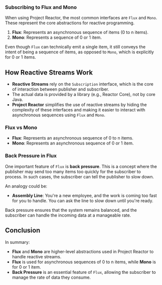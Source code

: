 ### Subscribing to Flux and Mono

When using Project Reactor, the most common interfaces are `Flux` and `Mono`. These represent the core abstractions for reactive programming.

1. **Flux**: Represents an asynchronous sequence of items (0 to n items).
2. **Mono**: Represents a sequence of 0 or 1 item.

Even though `Flux` can technically emit a single item, it still conveys the intent of being a sequence of items, as opposed to `Mono`, which is explicitly for 0 or 1 items.

## How Reactive Streams Work

- **Reactive Streams** rely on the `Subscription` interface, which is the core of interaction between publisher and subscriber.
- The actual data is provided by a library (e.g., Reactor Core), not by core Java.
- **Project Reactor** simplifies the use of reactive streams by hiding the complexity of these interfaces and making it easier to interact with asynchronous sequences using `Flux` and `Mono`.

### Flux vs Mono

- **Flux**: Represents an asynchronous sequence of 0 to n items.
- **Mono**: Represents an asynchronous sequence of 0 or 1 item.

### Back Pressure in Flux

One important feature of `Flux` is **back pressure**. This is a concept where the publisher may send too many items too quickly for the subscriber to process. In such cases, the subscriber can tell the publisher to slow down.

An analogy could be:
- **Assembly Line**: You're a new employee, and the work is coming too fast for you to handle. You can ask the line to slow down until you're ready.

Back pressure ensures that the system remains balanced, and the subscriber can handle the incoming data at a manageable rate.

## Conclusion

In summary:
- **Flux** and **Mono** are higher-level abstractions used in Project Reactor to handle reactive streams.
- **Flux** is used for asynchronous sequences of 0 to n items, while **Mono** is for 0 or 1 item.
- **Back Pressure** is an essential feature of `Flux`, allowing the subscriber to manage the rate of data they consume.
